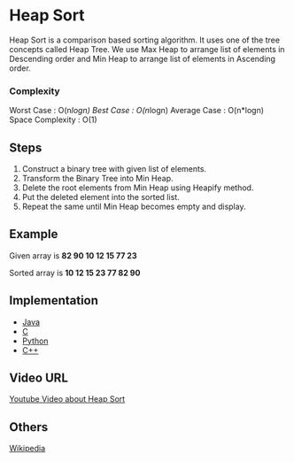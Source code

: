 # Heap Sort
Heap Sort is a comparison based sorting algorithm. It uses one of the tree concepts called Heap Tree. We use Max Heap to arrange list of elements in Descending order and Min Heap to arrange list of elements in Ascending order. 
### Complexity
Worst Case : O(n*logn)
Best Case : O(n*logn)
Average Case : O(n*logn)
Space Complexity : O(1)

## Steps
1. Construct a binary tree with given list of elements.
2. Transform the Binary Tree into Min Heap.
3. Delete the root elements from Min Heap using Heapify method.
4. Put the deleted element into the sorted list.
5. Repeat the same until Min Heap becomes empty and display.

## Example
Given array is 
**82 90 10 12 15 77 23** 

Sorted array is 
**10 12 15 23 77 82 90**

## Implementation
- [Java](../../../algorithms/Java/sorting/heap-sort.java)
- [C](../../../algorithms/C/sorting/heap-sort.c)
- [Python](../../../algorithms/Python/sorting/heap-sort.py)
- [C++](../../../algorithms/C++/sorting/heap-sort.cpp)

## Video URL
[Youtube Video about Heap Sort]( https://www.youtube.com/watch?v=HqPJF2L5h9U) 

## Others
[Wikipedia]( https://en.wikipedia.org/wiki/Heapsort)



